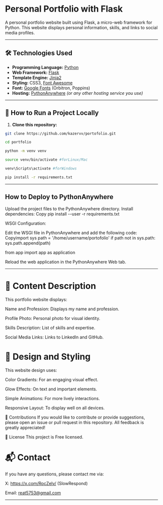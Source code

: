 # Personal Portfolio with Flask

A personal portfolio website built using Flask, a micro-web framework for Python. This website displays personal information, skills, and links to social media profiles.

---

## 🛠 Technologies Used

- **Programming Language:** [Python](https://www.python.org/)
- **Web Framework:** [Flask](https://flask.palletsprojects.com/)
- **Template Engine:** [Jinja2](https://jinja.palletsprojects.com/)
- **Styling:** CSS3, [Font Awesome](https://fontawesome.com/)
- **Font:** [Google Fonts](https://fonts.google.com/) (Orbitron, Poppins)
- **Hosting:** [PythonAnywhere](https://www.pythonanywhere.com/) *(or any other hosting service you use)*

---

## 🚀 How to Run a Project Locally

1. **Clone this repository:**

  ```bash
  git clone https://github.com/kazervv/portofolio.git
  ```
  ```bash
  cd portfolio
  ```
  ```bash
  python -m venv venv
  ```
  ```bash
  source venv/bin/activate #forLinux/Mac
  ```
  ```bash
  venv\Scripts\activate #forWindows
  ```
  ```bash
  pip install -r requirements.txt
  ```
---

## How to Deploy to PythonAnywhere

Upload the project files to the PythonAnywhere directory.
Install dependencies:
Copy pip install --user -r requirements.txt

WSGI Configuration:

Edit the WSGI file in PythonAnywhere and add the following code:
Copyimport sys
path = '/home/username/portofolio'
if path not in sys.path:
sys.path.append(path)

from app import app as application

Reload the web application in the PythonAnywhere Web tab.

---

# 📝 Content Description
This portfolio website displays:

Name and Profession: Displays my name and profession.

Profile Photo: Personal photo for visual identity.

Skills Description: List of skills and expertise.

Social Media Links: Links to LinkedIn and GitHub.

# 🎨 Design and Styling
  This website design uses:
  
  Color Gradients: For an engaging visual effect.
  
  Glow Effects: On text and important elements.
  
  Simple Animations: For more lively interactions.
  
  Responsive Layout: To display well on all devices.
  
  🤝 Contributions
  If you would like to contribute or provide suggestions, please open an issue or pull request in this repository. All feedback is greatly appreciated!
  
  📜 License
  This project is Free licensed.

# 📬 Contact
  If you have any questions, please contact me via:
  
  X: https://x.com/RocZelv/ (SlowRespond)
  
  Email: reat5753@gmail.com

---
